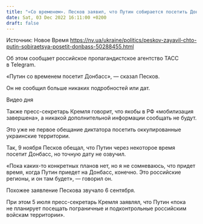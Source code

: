 ```yaml
---
title: "«Со временем». Песков заявил, что Путин собирается посетить Донбасс"
date: Sat, 03 Dec 2022 16:11:00 +0200
draft: false
---
```

Источник: Новое Время https://nv.ua/ukraine/politics/peskov-zayavil-chto-putin-sobiraetsya-posetit-donbass-50288455.html


Об этом сообщает российское пропагандистское агентство ТАСС в Telegram.

«Путин со временем посетит Донбасс», — сказал Песков.

Он не сообщил больше никаких подробностей или дат.

 Видео дня   

Также пресс-секретарь Кремля говорит, что якобы в РФ «мобилизация завершена», а никакой дополнительной информации сообщать не будут.

Это уже не первое обещание диктатора посетить оккупированные украинские территории.

Так, 9 ноября Песков обещал, что Путин через некоторое время посетит Донбасс, но точную дату не озвучил.

«Пока каких-то конкретных планов нет, но я не сомневаюсь, что придет время, когда Путин приедет на Донбасс, конечно. Это российские регионы, и он там будет», — говорил он.

Похожее заявление Пескова звучало 6 сентября.

При этом 5 июля пресс-секретарь Кремля заявлял, что Путин «пока не планирует посещать пограничные и подконтрольные российским войскам территории».
